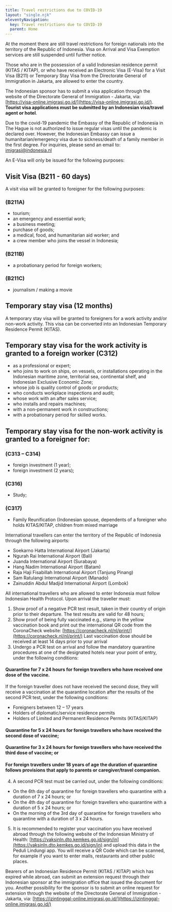 ```yaml
---
title: Travel restrictions due to COVID-19
layout: "single.njk"
eleventyNavigation:
  key: Travel restrictions due to COVID-19
  parent: Home
---
```


At the moment there are still travel restrictions for foreign nationals into the
territory of the Republic of Indonesia. Visa on Arrival and Visa Exemption
services are still suspended until further notice. 

Those who are in the possession of a valid Indonesian residence permit (KITAS /
KITAP), or who have received an Electronic Visa (E-Visa) for a Visit Visa (B211)
or Temporary Stay Visa from the Directorate General of Immigration in Jakarta,
are allowed to enter the country. 

The Indonesian sponsor has to submit a visa application through the website of
the Directorate General of Immigration - Jakarta, via:
[https://visa-online.imigrasi.go.id/](https://visa-online.imigrasi.go.id/). **Tourist visa applications must be submitted
by an Indonesian visa/travel agent or hotel**.

Due to the covid-19 pandemic the Embassy of the Republic of Indonesia in The
Hague is not authorized to issue regular visas until the pandemic is declared
over. However, the Indonesian Embassy can issue a humanitarian/emergency visa
due to sickness/death of a family member in the first degree. For inquiries,
please send an email to: [imigrasi@indonesia.nl](mailto:imigrasi.indonesia.nl)

An E-Visa will only be issued for the following purposes:

## Visit Visa (B211 - 60 days) 

A visit visa will be granted to foreigner for the following purposes:

### (B211A)

- tourism; 
- an emergency and essential work;
- a business meeting;
- purchase of goods;
- a medical, food, and humanitarian aid worker; and
- a crew member who joins the vessel in Indonesia;

### (B211B)    

- a probationary period for foreign workers;

### (B211C)    
- journalism / making a movie

## Temporary stay visa (12 months) 

A temporary stay visa will be granted to foreigners for a work activity and/or
non-work activity. This visa can be converted into an Indonesian Temporary
Residence Permit (KITAS). 

## Temporary stay visa for the work activity is granted to a foreign worker (C312)

- as a professional or expert;
- who joins to work on ships, on vessels, or installations operating in the Indonesian maritime zone, territorial sea, continental shelf, and Indonesian Exclusive Economic Zone;
- whose job is quality control of goods or products;
- who conducts workplace inspections and audit;
- whose work with an after sales service;
- who installs and repairs machines;
- with a non-permanent work in constructions;
- with a probationary period for skilled works.

## Temporary stay visa for the non-work activity is granted to a foreigner for:

### (C313 – C314)

- foreign investment (1 year);
- foreign investment (2 years);

### (C316)

- Study;

### (C317)

- Family Reunification (Indonesian spouse, dependents of a foreigner who holds KITAS/KITAP, children from mixed marriage 

International travellers can enter the territory of the Republic of Indonesia through the following airports:

- Soekarno Hatta International Airport (Jakarta)
- Ngurah Rai International Airport (Bali)
- Juanda International Airport (Surabaya)
- Hang Nadim International Airport (Batam)
- Raja Haji Fisabillah International Airport (Tanjung Pinang) 
- Sam Ratulangi International Airport (Manado)
- Zainuddin Abdul Madjid International Airport (Lombok)       

All international travellers who are allowed to enter Indonesia must follow
Indonesian Health Protocol. Upon arrival the traveller must: 

1. Show proof of a negative PCR test result, taken in their country of origin prior to their
departure. The test results are valid for 48 hours;
2. Show proof of being fully vaccinated e.g., stamp in the yellow vaccination book and print out the
international QR code from the CoronaCheck website:
[https://coronacheck.nl/nl/print/](https://coronacheck.nl/nl/print/) Last
vaccination dose should be received at least 14 days prior to your arrival
3. Undergo a PCR test on arrival and follow the mandatory quarantine procedures at
one of the designated hotels near your point of entry, under the following
conditions: 

#### Quarantine for 7 x 24 hours for foreign travellers who have received one dose of the vaccine. 

If the foreign traveller does not have received the second dose, they will receive a vaccination at the quarantine location after the results of the second PCR test, under the following conditions:
- Foreigners between 12 – 17 years
- Holders of diplomatic/service residence permits
- Holders of Limited and Permanent Residence Permits (KITAS/KITAP)

#### Quarantine for 5 x 24 hours for foreign travellers who have received the second dose of vaccine;

#### Quarantine for 3 x 24 hours for foreign travellers who have received the third dose of vaccine; or

#### For foreign travellers under 18 years of age the duration of quarantine follows provisions that apply to parents or caregiver/travel companion.

4. A second PCR test must be carried out, under the
following conditions: 
- On the 6th day of quarantine for foreign travellers who quarantine with a duration of 7 x 24 hours; or
- On the 4th day of quarantine for foreign travellers who quarantine with a duration of 5 x 24 hours; or
- On the morning of the 3rd day of quarantine for foreign travellers who quarantine with a duration of 3 x 24 hours.
5. It is recommended to register your vaccination you have received abroad
through the following website of the Indonesian Ministry of Health:
[https://vaksinln.dto.kemkes.go.id/sign/in](https://vaksinln.dto.kemkes.go.id/sign/in)
and upload this data in the Peduli Lindungi app. You will receive a QR Code
which can be scanned, for example if you want to enter malls, restaurants and
other public places. 

Bearers of an Indonesian Residence Permit (KITAS / KITAP) which has expired
while abroad, can submit an extension request through their Indonesian sponsor
at the immigration office that issued the document for you. Another possibility
for the sponsor is to submit an online request for extension through the website
of the Directorate General of Immigration - Jakarta, via:
[https://izintinggal-online.imigrasi.go.id/](https://izintinggal-online.imigrasi.go.id/)

